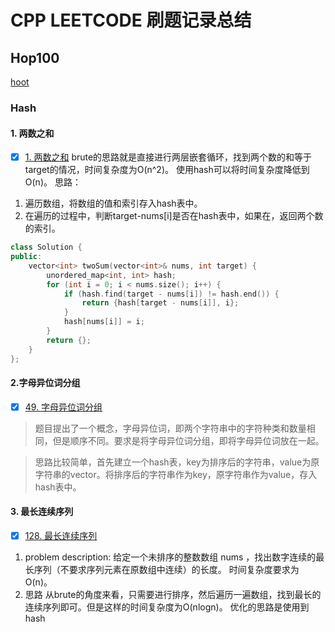# CPP LEETCODE 刷题记录总结

## Hop100
[hoot](https://leetcode.cn/studyplan/top-100-liked/)
### Hash

#### 1. 两数之和
- [x] [1. 两数之和](https://leetcode-cn.com/problems/two-sum/)
brute的思路就是直接进行两层嵌套循环，找到两个数的和等于target的情况，时间复杂度为O(n^2)。
使用hash可以将时间复杂度降低到O(n)。
思路：
1. 遍历数组，将数组的值和索引存入hash表中。
2. 在遍历的过程中，判断target-nums[i]是否在hash表中，如果在，返回两个数的索引。
```cpp
class Solution {
public:
    vector<int> twoSum(vector<int>& nums, int target) {
        unordered_map<int, int> hash;
        for (int i = 0; i < nums.size(); i++) {
            if (hash.find(target - nums[i]) != hash.end()) {
                return {hash[target - nums[i]], i};
            }
            hash[nums[i]] = i;
        }
        return {};
    }
};
```
#### 2.字母异位词分组
- [x] [49. 字母异位词分组](https://leetcode-cn.com/problems/group-anagrams/)
> 题目提出了一个概念，字母异位词，即两个字符串中的字符种类和数量相同，但是顺序不同。要求是将字母异位词分组，即将字母异位词放在一起。 

> 思路比较简单，首先建立一个hash表，key为排序后的字符串，value为原字符串的vector。将排序后的字符串作为key，原字符串作为value，存入hash表中。


#### 3. 最长连续序列
- [x] [128. 最长连续序列](https://leetcode-cn.com/problems/longest-consecutive-sequence/)
1. problem description:
给定一个未排序的整数数组 nums ，找出数字连续的最长序列（不要求序列元素在原数组中连续）的长度。
时间复杂度要求为O(n)。
2. 思路
从brute的角度来看，只需要进行排序，然后遍历一遍数组，找到最长的连续序列即可。但是这样的时间复杂度为O(nlogn)。
优化的思路是使用到hash